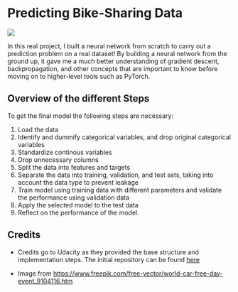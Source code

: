 # Predicting Bike-Sharing Data

![](https://image.freepik.com/free-vector/world-car-free-day-event_23-2148602544.jpg)

In this real project, I built a neural network from scratch to carry out a prediction problem on a real dataset! By building a neural network from the ground up, it gave me a much better understanding of gradient descent, backpropagation, and other concepts that are important to know before moving on to higher-level tools such as PyTorch. 

## Overview of the different Steps

To get the final model the following steps are necessary:
1. Load the data
2. Identify and dummify categorical variables, and drop original categorical variables
3. Standardize continous variables
4. Drop unnecessary columns
5. Split the data into features and targets
6. Separate the data into training, validation, and test sets, taking into account the data type to prevent leakage
7. Train model using training data with different parameters and validate the performance using validation data
8. Apply the selected model to the test data
9. Reflect on the performance of the model.

## Credits

* Credits go to Udacity as they provided the base structure and implementation steps. The initial repository can be found [here](https://github.com/udacity/deep-learning-v2-pytorch/tree/master/project-bikesharing) 

* Image from https://www.freepik.com/free-vector/world-car-free-day-event_9104116.htm
